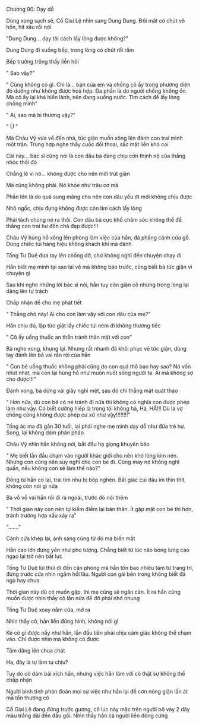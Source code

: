 




Chương 90: Dạy dỗ

Dùng xong sạch sẽ, Cố Giai Lệ nhìn sang Dung Dung. Đôi mắt có chút vô hồn, hít sâu rồi nói

"Dung Dung... dạy tôi cách lấy lòng được không?"



Dung Dung đi xuống bếp, trong lòng có chút rối rắm

Bếp trưởng trông thấy liền hỏi

" Sao vậy?"

" Cũng không có gì. Chỉ là... bạn của em và chồng cô ấy trong phương diện đó dường như không được hoà hợp. Đa phần là do người chồng không ổn. Mà cô ấy lại khá hiền lành, nên đang xuống nước. Tìm cách để lấy lòng chồng mình"

" Ai, sao mà bi thương vậy?"

" Ừ "



Mà Châu Vỹ vừa về đến nhà, tức giận muốn xông lên đánh con trai mình một trận. Trùng hợp nghe thấy cuộc đối thoại, sắc mặt liền khó coi

Cái này... bác sĩ cũng nói là con dâu bà đang chịu cơn thịnh nộ của thằng nhóc thối đó

Chẳng lẽ vì nó... không được cho nên mới trút giận

Mà cũng không phải. Nó khỏe như trâu cơ mà

Phần lớn là do quá sung mãng cho nên con dâu yếu ớt mới không chịu được

Nhỏ ngốc, chịu đựng không được còn tìm cách lấy lòng

Phải tách chúng nó ra thôi. Con dâu bà cực khổ chăm sóc không thể để thằng con trai hư đốn chà đạp được!!!

Châu Vỹ hùng hổ xông lên phòng làm việc của hắn, đá phăng cánh cửa gỗ. Dùng chiếc túi hàng hiệu không khách khí mà đánh



Tống Tư Duệ đưa tay lên chống đỡ, chứ không nghĩ đến chuyện chạy đi

Hắn biết mẹ mình tại sao lại về mà không báo trước, cũng biết bà tức giận vì chuyện gì

Sau khi nghe những lời bác sĩ nói, hắn tuy còn giận cô nhưng trong lòng lại dâng lên tự trách

Chấp nhận để cho mẹ phát tiết

" Thằng chó này! Ai cho con làm vậy với con dâu của mẹ?"

Hắn chịu đủ, lập tức giật lấy chiếc túi ném đi không thương tiếc

" Cô ấy uống thuốc an thần tránh thân mật với con"

Bà nghe xong, khựng lại. Nhưng rất nhanh đã khôi phục vẻ tức giận, dùng tay đánh lên bả vai rắn rỏi của hắn

" Con bé uống thuốc không phải cũng do con quá thô bạo hay sao? Nó vốn nhút nhát, mà con lại hùng hổ như muốn nuốt sống người ta. Ai mà không sợ cho được!!!"

Đánh xong, bà dừng vài giây nghỉ mệt, sau đó chỉ thẳng mặt quát tháo

" Hơn nữa, dù con bé có né tránh đi nữa thì không có nghĩa con được phép làm như vậy. Có biết cưỡng hiếp là trọng tội không hả, Hả, HẢ!!! Dù là vợ chồng cũng không được phép cư xử như vậy!!!!!!!!"

Tống ác ma đã gần 30 tuổi, lại phải nghe mẹ mình dạy dỗ như đứa trẻ hư. Song, lại không dám phản pháo

Châu Vỹ nhìn hắn không nói, bắt đầu hạ giọng khuyên bảo

" Mẹ biết lần đầu chạm vào người khác giới cho nên khó lòng kìm nén. Nhưng con cũng nên suy nghĩ cho con bé đi. Cũng may nó không nghĩ quẩn, nếu không con sẽ làm thế nào?"

Đồng tử hắn co lại, trái tim như bị bóp nghẽn. Bất giác cúi đầu im thin thít, không còn nói gì nữa

Bà vỗ vỗ vai hắn rồi đi ra ngoài, trước đó nói thêm

" Thời gian này con nên tự kiểm điểm lại bản thân. Ít gặp mặt con bé thì hơn, tránh trường hợp xấu xảy ra"

"......."

Cánh cửa khép lại, ánh sáng cũng từ đó mà biến mất

Hắn cao lớn đứng yên như pho tượng. Chẳng biết từ lúc nào bóng lưng cao ngạo lại trở nên bất lực

Tống Tư Duệ lủi thủi đi đến căn phòng mà hắn tốn bao nhiêu tâm tư trang trí, đứng trước cửa nhìn ngắm hồi lâu. Người con gái bên trong không biết đã ngủ hay chưa

Thời gian này dù có muốn gặp, thì mẹ cũng sẽ ngăn cản. Ít ra hắn cũng muốn được nhìn thấy cô lần nữa để đỡ phải nhớ nhung

Tống Tư Duệ xoay nắm cửa, mở ra

Nhìn thấy cô, hắn liền đứng hình, không nói gì

Kẻ có gì được nấy như hắn, lần đầu tiên phải chịu cảm giác không thể chạm vào. Chỉ được nhìn mà không có được

Tâm dâng lên chua chát

Ha, đây là tự làm tự chịu?

Tuy do cô dám bài xích hắn, nhưng việc hắn làm với cô thật sự không thể chấp nhận

Người bình tĩnh phán đoán mọi sự việc như hắn lại để cơn nóng giận lấn át mà tổn thương cô

Cố Giai Lệ đang đứng trước gương, cô lúc này mặc trên người bộ váy 2 dây màu trắng dài đến đầu gối. Nhìn thấy hắn cả người liền đông cứng




